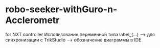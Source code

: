 # robo-seeker-withGuro-n-Acclerometr
for NXT controller
Использование переменной типа label_(...) --> для синхронизации с TrikStudio --> обозначение диаграммы в IDE 
